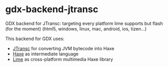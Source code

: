 # gdx-backend-jtransc
GDX backend for JTransc: targeting every platform lime supports but flash (for the moment) (html5, windows, linux, mac, android, ios, tizen...)

This backend for GDX uses:
* [JTransc](https://github.com/jtransc/jtransc/) for converting JVM bytecode into Haxe
* [Haxe](http://haxe.org/) as intermediate language
* [Lime](httphttps://github.com/openfl/lime) as cross-platform multimedia Haxe library
